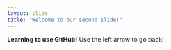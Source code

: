 ```yaml
---
layout: slide
title: "Welcome to our second slide!"
---
```

**Learning to use GitHub!**
Use the left arrow to go back!
